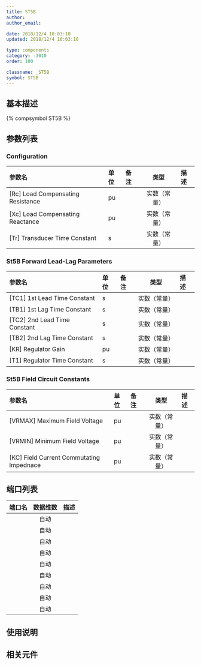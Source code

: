 ```yaml
---
title: ST5B
author: 
author_email:

date: 2018/12/4 10:03:10
updated: 2018/12/4 10:03:10

type: components
category: -3010
order: 100

classname: _ST5B
symbol: ST5B
---
```

## 基本描述
{% compsymbol ST5B %}

## 参数列表
### Configuration
| 参数名 | 单位 | 备注 | 类型 | 描述 |
| :--- | :--- | :--- | :--: | :--- |
| \[Rc\] Load Compensating Resistance | pu |  | 实数（常量） |  |
| \[Xc\] Load Compensating Reactance | pu |  | 实数（常量） |  |
| \[Tr\] Transducer Time Constant | s |  | 实数（常量） |  |

### St5B Forward Lead-Lag Parameters
| 参数名 | 单位 | 备注 | 类型 | 描述 |
| :--- | :--- | :--- | :--: | :--- |
| \[TC1\] 1st Lead Time Constant | s |  | 实数（常量） |  |
| \[TB1\] 1st Lag Time Constant | s |  | 实数（常量） |  |
| \[TC2\] 2nd Lead Time Constant | s |  | 实数（常量） |  |
| \[TB2\] 2nd Lag Time Constant | s |  | 实数（常量） |  |
| \[KR\] Regulator Gain | pu |  | 实数（常量） |  |
| \[T1\] Regulator Time Constant | s |  | 实数（常量） |  |

### St5B Field Circuit Constants
| 参数名 | 单位 | 备注 | 类型 | 描述 |
| :--- | :--- | :--- | :--: | :--- |
| \[VRMAX\] Maximum Field Voltage | pu |  | 实数（常量） |  |
| \[VRMIN\] Minimum Field Voltage | pu |  | 实数（常量） |  |
| \[KC\] Field Current Commutating Impednace | pu |  | 实数（常量） |  |


## 端口列表

| 端口名 | 数据维数 | 描述 |
| :--- | :--:  | :--- |
|  | 自动 | |
|  | 自动 | |
|  | 自动 | |
|  | 自动 | |
|  | 自动 | |
|  | 自动 | |
|  | 自动 | |
|  | 自动 | |
|  | 自动 | |

## 使用说明



## 相关元件


